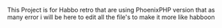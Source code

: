 This Project is for Habbo retro that are using PhoenixPHP version that as many error i will be here to edit all the file's to make it more like habboon